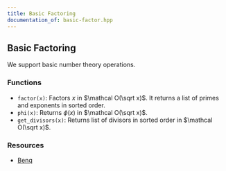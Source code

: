 ```yaml
---
title: Basic Factoring
documentation_of: basic-factor.hpp
---
```


## Basic Factoring

We support basic number theory operations. 

### Functions
- `factor(x)`: Factors $x$ in $\mathcal O(\sqrt x)$. It returns a list of primes and exponents in sorted order. 
- `phi(x)`: Returns $\phi(x)$ in $\mathcal O(\sqrt x)$.
- `get_divisors(x)`: Returns list of divisors in sorted order in $\mathcal O(\sqrt x)$. 

### Resources
- [Benq](https://github.com/bqi343/USACO/blob/master/Implementations/content/number-theory%20(11.1)/Primality/FactorBasic.h)
